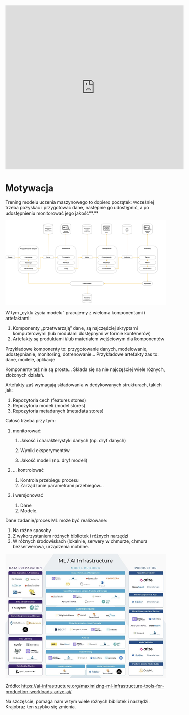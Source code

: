 

<iframe width="560" height="515" src="https://www.youtube.com/embed/IQo5p8-73ZY" title="YouTube video player" frameborder="0" allow="accelerometer; autoplay; clipboard-write; encrypted-media; gyroscope; picture-in-picture" allowfullscreen></iframe>

# **Motywacja**

Trening modelu uczenia maszynowego to dopiero początek: wcześniej trzeba pozyskać i przygotować dane, następnie go udostępnić, a po udostępnieniu monitorować jego jakość**.** 

![image-20220329115350377](media/image-20220329115350377.png)

W tym „cyklu życia modelu” pracujemy z wieloma komponentami i artefaktami:

1. Komponenty „przetwarzają” dane, są najczęściej skryptami komputerowymi (lub modułami dostępnymi w formie kontenerów)
2. Artefakty są produktami i/lub materiałem wejściowym dla komponentów

Przykładowe komponenty to: przygotowanie danych, modelowanie, udostępnianie, monitoring, dotrenowanie… Przykładowe artefakty zas to: dane, modele, aplikacje

Komponenty też nie są proste… Składa się na nie najczęściej wiele różnych, złożonych działań.

Artefakty zaś wymagają składowania w dedykowanych strukturach, takich jak:

1. Repozytoria cech (features stores)
2. Repozytoria modeli (model stores)
3. Repozytoria metadanych (metadata stores)

Całość trzeba przy tym: 

1. monitorować:

   1. Jakość i charakterystyki danych (np. dryf danych)

   1. Wyniki eksperymentów

   1. Jakość modeli (np. dryf modeli)

2. … kontrolować 

   1. Kontrola przebiegu procesu
   2. Zarządzanie parametrami przebiegów… 

3. i wersjonować

   1. Dane
   2. Modele.

Dane zadanie/proces ML może być realizowane:

1. Na różne sposoby
2. Z wykorzystaniem różnych bibliotek i różnych narzędzi
3. W różnych środowiskach (lokalnie, serwery w chmurze, chmura bezserwerowa, urządzenia mobilne.

![image-20220329115417586](media/image-20220329115417586.png)

Źródło: https://ai-infrastructure.org/maximizing-ml-infrastructure-tools-for-production-workloads-arize-ai/

Na szczęście, pomaga nam w tym wiele różnych bibliotek i narzędzi. Krajobraz ten szybko się zmienia.